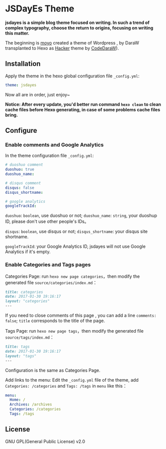 # JSDayEs Theme

__jsdayes is a simple blog theme focused on writing. In such a trend of complex typography, choose the return to origins, focusing on writing this matter.__

The beginning is [moyo](http://liuxinyu.me/) created a theme of Wordpress , by DaraW transplanted to Hexo as [Hacker](https://github.com/CodeDaraW/Hacker) theme by [CodeDaraW](https://github.com/CodeDaraW)).


## Installation

Apply the theme in the hexo global configuration file `_config.yml`:

```yaml
theme: jsdayes
```
Now all are in order, just enjoy~

__Notice: After every update, you'd better run command `hexo clean` to clean cache files before Hexo generating, in case of some problems cache files bring.__


## Configure
### Enable comments and Google Analytics
In the theme configuration file `_config.yml`:

```yaml
# duoshuo comment
duoshuo: true
duoshuo_name:

# disqus comment
disqus: false
disqus_shortname:

# google analytics
googleTrackId:
```


`duoshuo`: `boolean`, use duoshuo or not;
`duoshuo_name`: `string`, your duoshup ID, please don't use other people's IDs。

`disqus`: `boolean`, use disqus or not;
`disqus_shortname`: your disqus site shortname.

`googleTrackId`: your Google Analytics ID, jsdayes will not use Google Analytics if it's empty.

### Enable Categories and Tags pages
Categories Page: run `hexo new page categories`，then modify the generated file `source/categories/index.md`：
``` markdown
title: categories
date: 2017-01-30 19:16:17
layout: "categories"
---
```
If you need to close comments of this page , you can add a line `comments: false`; `title` corresponds to the title of the page.

Tags Page: run `hexo new page tags`，then modify the generated file `source/tags/index.md`：
``` markdown
title: tags
date: 2017-01-30 19:16:17
layout: "tags"
---
```
Configuration is the same as Categories Page.

Add links to the menu: Edit the `_config.yml` file of the theme, add `Categories: /categories` and `Tags: /tags` in `menu` like this：
``` yml
menu:
  Home: /
  Archives: /archives
  Categories: /categories
  Tags: /tags
```

## License
GNU GPL(General Public License) v2.0
